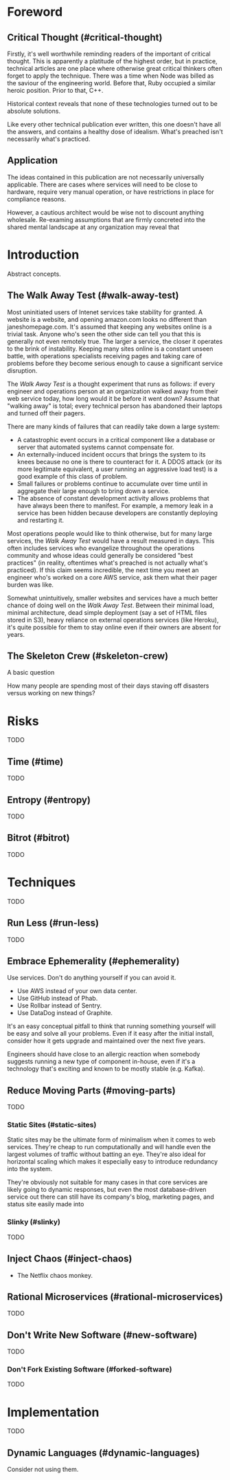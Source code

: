 # Foreword

## Critical Thought (#critical-thought)

<div class="section">

Firstly, it's well worthwhile reminding readers of the important of critical
thought. This is apparently a platitude of the highest order, but in practice,
technical articles are one place where otherwise great critical thinkers often
forget to apply the technique. There was a time when Node was billed as the
saviour of the engineering world. Before that, Ruby occupied a similar
heroic position. Prior to that, C++.

Historical context reveals that none of these technologies turned out to be absolute solutions.

Like every other technical publication ever written, this one doesn't have all the
answers, and contains a healthy dose of idealism. What's preached isn't
necessarily what's practiced.

</div>

## Application

The ideas contained in this publication are not necessarily universally
applicable. There are cases where services will need to be close to hardware,
require very manual operation, or have restrictions in place for compliance
reasons.

However, a cautious architect would be wise not to discount anything wholesale.
Re-examing assumptions that are firmly concreted into the shared mental
landscape at any organization may reveal that 

# Introduction

Abstract concepts.

## The Walk Away Test (#walk-away-test)

Most uninitiated users of Intenet services take stability for granted. A
website is a website, and opening amazon.com looks no different than
janeshomepage.com. It's assumed that keeping any websites online is a trivial
task. Anyone who's seen the other side can tell you that this is generally not
even remotely true. The larger a service, the closer it operates to the brink
of instability. Keeping many sites online is a constant unseen battle, with
operations specialists receiving pages and taking care of problems before they
become serious enough to cause a significant service disruption.

The _Walk Away Test_ is a thought experiment that runs as follows: if every
engineer and operations person at an organization walked away from their web
service today, how long would it be before it went down? Assume that "walking
away" is total; every technical person has abandoned their laptops and turned
off their pagers.

There are many kinds of failures that can readily take down a large system:

* A catastrophic event occurs in a critical component like a database or server
  that automated systems cannot compensate for.
* An externally-induced incident occurs that brings the system to its knees
  because no one is there to counteract for it. A DDOS attack (or its more
  legitimate equivalent, a user running an aggressive load test) is a good
  example of this class of problem.
* Small failures or problems continue to accumulate over time until in
  aggregate their large enough to bring down a service.
* The absence of constant development activity allows problems that have always
  been there to manifest. For example, a memory leak in a service has been
  hidden because developers are constantly deploying and restarting it.

Most operations people would like to think otherwise, but for many large
services, the _Walk Away Test_ would have a result measured in days. This
often includes services who evangelize throughout the operations community and
whose ideas could generally be considered "best practices" (in reality,
oftentimes what's preached is not actually what's practiced). If this claim
seems incredible, the next time you meet an engineer who's worked on a core AWS
service, ask them what their pager burden was like.

Somewhat unintuitively, smaller websites and services have a much better chance
of doing well on the _Walk Away Test_. Between their minimal load, minimal
architecture, dead simple deployment (say a set of HTML files stored in S3),
heavy reliance on external operations services (like Heroku), it's quite
possible for them to stay online even if their owners are absent for years.

## The Skeleton Crew (#skeleton-crew)

A basic question

How many people are spending most of their days staving off disasters versus
working on new things?

# Risks

TODO

## Time (#time)

TODO

## Entropy (#entropy)

TODO

## Bitrot (#bitrot)

TODO

# Techniques

TODO

## Run Less (#run-less)

TODO

## Embrace Ephemerality (#ephemerality)

Use services. Don't do anything yourself if you can avoid it.

* Use AWS instead of your own data center.
* Use GitHub instead of Phab.
* Use Rollbar instead of Sentry.
* Use DataDog instead of Graphite.

It's an easy conceptual pitfall to think that running something yourself will
be easy and solve all your problems. Even if it easy after the initial install,
consider how it gets upgrade and maintained over the next five years.

Engineers should have close to an allergic reaction when somebody suggests
running a new type of component in-house, even if it's a technology that's
exciting and known to be mostly stable (e.g. Kafka).

## Reduce Moving Parts (#moving-parts)

TODO

### Static Sites (#static-sites)

Static sites may be the ultimate form of minimalism when it comes to web
services. They're cheap to run computationally and will handle even the largest
volumes of traffic without batting an eye. They're also ideal for horizontal
scaling which makes it especially easy to introduce redundancy into the system.

They're obviously not suitable for many cases in that core services are likely
going to dynamic responses, but even the most database-driven service out there
can still have its company's blog, marketing pages, and status site easily made
into 


### Slinky (#slinky)

TODO

## Inject Chaos (#inject-chaos)

* The Netflix chaos monkey.

## Rational Microservices (#rational-microservices)

TODO

## Don't Write New Software (#new-software)

TODO

### Don't Fork Existing Software (#forked-software)

TODO

# Implementation

TODO

## Dynamic Languages (#dynamic-languages)

Consider not using them.
